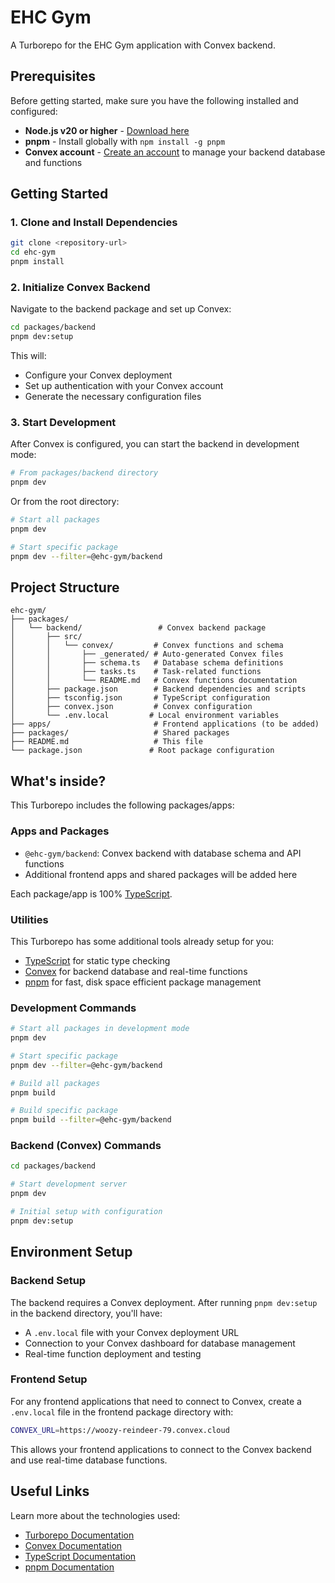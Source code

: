 # EHC Gym

A Turborepo for the EHC Gym application with Convex backend.

## Prerequisites

Before getting started, make sure you have the following installed and configured:

- **Node.js v20 or higher** - [Download here](https://nodejs.org/)
- **pnpm** - Install globally with `npm install -g pnpm`
- **Convex account** - [Create an account](https://convex.dev/) to manage your backend database and functions

## Getting Started

### 1. Clone and Install Dependencies

```bash
git clone <repository-url>
cd ehc-gym
pnpm install
```

### 2. Initialize Convex Backend

Navigate to the backend package and set up Convex:

```bash
cd packages/backend
pnpm dev:setup
```

This will:
- Configure your Convex deployment
- Set up authentication with your Convex account
- Generate the necessary configuration files

### 3. Start Development

After Convex is configured, you can start the backend in development mode:

```bash
# From packages/backend directory
pnpm dev
```

Or from the root directory:

```bash
# Start all packages
pnpm dev

# Start specific package
pnpm dev --filter=@ehc-gym/backend
```

## Project Structure

```
ehc-gym/
├── packages/
│   └── backend/                 # Convex backend package
│       ├── src/
│       │   └── convex/         # Convex functions and schema
│       │       ├── _generated/ # Auto-generated Convex files
│       │       ├── schema.ts   # Database schema definitions
│       │       ├── tasks.ts    # Task-related functions
│       │       └── README.md   # Convex functions documentation
│       ├── package.json        # Backend dependencies and scripts
│       ├── tsconfig.json       # TypeScript configuration
│       ├── convex.json         # Convex configuration
│       └── .env.local         # Local environment variables
├── apps/                       # Frontend applications (to be added)
├── packages/                   # Shared packages
├── README.md                   # This file
└── package.json               # Root package configuration
```

## What's inside?

This Turborepo includes the following packages/apps:

### Apps and Packages

- `@ehc-gym/backend`: Convex backend with database schema and API functions
- Additional frontend apps and shared packages will be added here

Each package/app is 100% [TypeScript](https://www.typescriptlang.org/).

### Utilities

This Turborepo has some additional tools already setup for you:

- [TypeScript](https://www.typescriptlang.org/) for static type checking
- [Convex](https://convex.dev/) for backend database and real-time functions
- [pnpm](https://pnpm.io/) for fast, disk space efficient package management

### Development Commands

```bash
# Start all packages in development mode
pnpm dev

# Start specific package
pnpm dev --filter=@ehc-gym/backend

# Build all packages
pnpm build

# Build specific package
pnpm build --filter=@ehc-gym/backend
```

### Backend (Convex) Commands

```bash
cd packages/backend

# Start development server
pnpm dev

# Initial setup with configuration
pnpm dev:setup
```

## Environment Setup

### Backend Setup

The backend requires a Convex deployment. After running `pnpm dev:setup` in the backend directory, you'll have:

- A `.env.local` file with your Convex deployment URL
- Connection to your Convex dashboard for database management
- Real-time function deployment and testing

### Frontend Setup

For any frontend applications that need to connect to Convex, create a `.env.local` file in the frontend package directory with:

```bash
CONVEX_URL=https://woozy-reindeer-79.convex.cloud
```

This allows your frontend applications to connect to the Convex backend and use real-time database functions.

## Useful Links

Learn more about the technologies used:

- [Turborepo Documentation](https://turborepo.com/docs)
- [Convex Documentation](https://docs.convex.dev/)
- [TypeScript Documentation](https://www.typescriptlang.org/docs/)
- [pnpm Documentation](https://pnpm.io/motivation)
